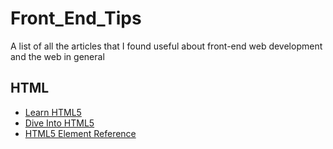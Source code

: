 # Front_End_Tips
A list of all the articles that I found useful about front-end web development and the web in general


## HTML
* [Learn HTML5](https://www.w3schools.com/html/default.asp)
* [Dive Into HTML5](https://diveintohtml5.info/)
* [HTML5 Element Reference](https://www.w3schools.com/tags/default.asp)
